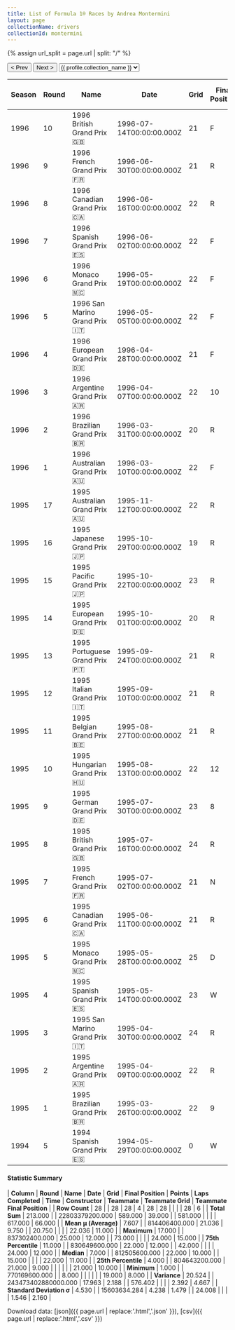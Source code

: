```yaml
---
title: List of Formula 1® Races by Andrea Montermini
layout: page
collectionName: drivers
collectionId: montermini
---
```


{% assign url_split = page.url | split: "/" %}
<div id="collection-navigation">
<button onclick="selector.options[selector.selectedIndex-1].value && (window.location = selector.options[selector.selectedIndex-1].value);">&lt; Prev</button>
<button onclick="selector.options[selector.selectedIndex+1].value && (window.location = selector.options[selector.selectedIndex+1].value);">Next &gt;</button>
<select id="selector" onchange="this.options[this.selectedIndex].value && (window.location = this.options[this.selectedIndex].value);">
  {% for collectionId in site.data[page.collectionName].refs %}
    {% if collectionId == page.collectionId %}
      {% assign selected = "selected" %}
    {% else %}
      {% assign selected = "" %}
    {% endif %}
    {% assign profile = site.data[page.collectionName][collectionId].profile %}
    <option value="/f1/{{ page.collectionName }}/{{ collectionId }}/{{ url_split[4] }}" {{ selected }}>{{ profile.collection_name }}</option>
  {% endfor %}
</select>
</div>

| Season | Round | Name | Date | Grid | Final Position | Points | Laps Completed | Time | Constructor | Teammate | Teammate Grid | Teammate Final Position |
|--|--|--|--|--|--|--|--|--|--|--|--|--|
| 1996 | 10 | 1996 British Grand Prix 🇬🇧 | 1996-07-14T00:00:00.000Z | 21 | F | 0.0 | 0 |   | Forti 🇮🇹 | [Luca Badoer 🇮🇹](/f1/drivers/badoer) | 22 | F |
| 1996 | 9 | 1996 French Grand Prix 🇫🇷 | 1996-06-30T00:00:00.000Z | 21 | R | 0.0 | 2 |   | Forti 🇮🇹 | [Luca Badoer 🇮🇹](/f1/drivers/badoer) | 20 | R |
| 1996 | 8 | 1996 Canadian Grand Prix 🇨🇦 | 1996-06-16T00:00:00.000Z | 22 | R | 0.0 | 22 |   | Forti 🇮🇹 | [Luca Badoer 🇮🇹](/f1/drivers/badoer) | 20 | R |
| 1996 | 7 | 1996 Spanish Grand Prix 🇪🇸 | 1996-06-02T00:00:00.000Z | 22 | F | 0.0 | 0 |   | Forti 🇮🇹 | [Luca Badoer 🇮🇹](/f1/drivers/badoer) | 21 | F |
| 1996 | 6 | 1996 Monaco Grand Prix 🇲🇨 | 1996-05-19T00:00:00.000Z | 22 | F | 0.0 | 0 |   | Forti 🇮🇹 | [Luca Badoer 🇮🇹](/f1/drivers/badoer) | 21 | R |
| 1996 | 5 | 1996 San Marino Grand Prix 🇮🇹 | 1996-05-05T00:00:00.000Z | 22 | F | 0.0 | 0 |   | Forti 🇮🇹 | [Luca Badoer 🇮🇹](/f1/drivers/badoer) | 21 | 10 |
| 1996 | 4 | 1996 European Grand Prix 🇩🇪 | 1996-04-28T00:00:00.000Z | 21 | F | 0.0 | 0 |   | Forti 🇮🇹 | [Luca Badoer 🇮🇹](/f1/drivers/badoer) | 22 | F |
| 1996 | 3 | 1996 Argentine Grand Prix 🇦🇷 | 1996-04-07T00:00:00.000Z | 22 | 10 | 0.0 | 69 |   | Forti 🇮🇹 | [Luca Badoer 🇮🇹](/f1/drivers/badoer) | 21 | R |
| 1996 | 2 | 1996 Brazilian Grand Prix 🇧🇷 | 1996-03-31T00:00:00.000Z | 20 | R | 0.0 | 26 |   | Forti 🇮🇹 | [Luca Badoer 🇮🇹](/f1/drivers/badoer) | 19 | 11 |
| 1996 | 1 | 1996 Australian Grand Prix 🇦🇺 | 1996-03-10T00:00:00.000Z | 22 | F | 0.0 | 0 |   | Forti 🇮🇹 | [Luca Badoer 🇮🇹](/f1/drivers/badoer) | 21 | F |
| 1995 | 17 | 1995 Australian Grand Prix 🇦🇺 | 1995-11-12T00:00:00.000Z | 22 | R | 0.0 | 2 |   | Pacific 🇬🇧 | [Bertrand Gachot 🇧🇪](/f1/drivers/gachot) | 23 | 8 |
| 1995 | 16 | 1995 Japanese Grand Prix 🇯🇵 | 1995-10-29T00:00:00.000Z | 19 | R | 0.0 | 23 |   | Pacific 🇬🇧 | [Bertrand Gachot 🇧🇪](/f1/drivers/gachot) | 22 | R |
| 1995 | 15 | 1995 Pacific Grand Prix 🇯🇵 | 1995-10-22T00:00:00.000Z | 23 | R | 0.0 | 14 |   | Pacific 🇬🇧 | [Bertrand Gachot 🇧🇪](/f1/drivers/gachot) | 24 | R |
| 1995 | 14 | 1995 European Grand Prix 🇩🇪 | 1995-10-01T00:00:00.000Z | 20 | R | 0.0 | 45 |   | Pacific 🇬🇧 | [Jean-Denis Délétraz 🇨🇭](/f1/drivers/deletraz) | 24 | 15 |
| 1995 | 13 | 1995 Portuguese Grand Prix 🇵🇹 | 1995-09-24T00:00:00.000Z | 21 | R | 0.0 | 53 |   | Pacific 🇬🇧 | [Jean-Denis Délétraz 🇨🇭](/f1/drivers/deletraz) | 24 | R |
| 1995 | 12 | 1995 Italian Grand Prix 🇮🇹 | 1995-09-10T00:00:00.000Z | 21 | R | 0.0 | 0 |   | Pacific 🇬🇧 | [Giovanni Lavaggi 🇮🇹](/f1/drivers/lavaggi) | 24 | R |
| 1995 | 11 | 1995 Belgian Grand Prix 🇧🇪 | 1995-08-27T00:00:00.000Z | 21 | R | 0.0 | 18 |   | Pacific 🇬🇧 | [Giovanni Lavaggi 🇮🇹](/f1/drivers/lavaggi) | 23 | R |
| 1995 | 10 | 1995 Hungarian Grand Prix 🇭🇺 | 1995-08-13T00:00:00.000Z | 22 | 12 | 0.0 | 73 |   | Pacific 🇬🇧 | [Giovanni Lavaggi 🇮🇹](/f1/drivers/lavaggi) | 24 | R |
| 1995 | 9 | 1995 German Grand Prix 🇩🇪 | 1995-07-30T00:00:00.000Z | 23 | 8 | 0.0 | 42 |   | Pacific 🇬🇧 | [Giovanni Lavaggi 🇮🇹](/f1/drivers/lavaggi) | 24 | R |
| 1995 | 8 | 1995 British Grand Prix 🇬🇧 | 1995-07-16T00:00:00.000Z | 24 | R | 0.0 | 21 |   | Pacific 🇬🇧 | [Bertrand Gachot 🇧🇪](/f1/drivers/gachot) | 21 | 12 |
| 1995 | 7 | 1995 French Grand Prix 🇫🇷 | 1995-07-02T00:00:00.000Z | 21 | N | 0.0 | 62 |   | Pacific 🇬🇧 | [Bertrand Gachot 🇧🇪](/f1/drivers/gachot) | 22 | R |
| 1995 | 6 | 1995 Canadian Grand Prix 🇨🇦 | 1995-06-11T00:00:00.000Z | 21 | R | 0.0 | 5 |   | Pacific 🇬🇧 | [Bertrand Gachot 🇧🇪](/f1/drivers/gachot) | 20 | R |
| 1995 | 5 | 1995 Monaco Grand Prix 🇲🇨 | 1995-05-28T00:00:00.000Z | 25 | D | 0.0 | 23 |   | Pacific 🇬🇧 | [Bertrand Gachot 🇧🇪](/f1/drivers/gachot) | 21 | R |
| 1995 | 4 | 1995 Spanish Grand Prix 🇪🇸 | 1995-05-14T00:00:00.000Z | 23 | W | 0.0 | 0 |   | Pacific 🇬🇧 | [Bertrand Gachot 🇧🇪](/f1/drivers/gachot) | 24 | R |
| 1995 | 3 | 1995 San Marino Grand Prix 🇮🇹 | 1995-04-30T00:00:00.000Z | 24 | R | 0.0 | 15 |   | Pacific 🇬🇧 | [Bertrand Gachot 🇧🇪](/f1/drivers/gachot) | 22 | R |
| 1995 | 2 | 1995 Argentine Grand Prix 🇦🇷 | 1995-04-09T00:00:00.000Z | 22 | R | 0.0 | 1 |   | Pacific 🇬🇧 | [Bertrand Gachot 🇧🇪](/f1/drivers/gachot) | 23 | R |
| 1995 | 1 | 1995 Brazilian Grand Prix 🇧🇷 | 1995-03-26T00:00:00.000Z | 22 | 9 | 0.0 | 65 |   | Pacific 🇬🇧 | [Bertrand Gachot 🇧🇪](/f1/drivers/gachot) | 20 | R |
| 1994 | 5 | 1994 Spanish Grand Prix 🇪🇸 | 1994-05-29T00:00:00.000Z | 0 | W | 0.0 | 0 |   | Simtek 🇬🇧 | [David Brabham 🇦🇺](/f1/drivers/brabham) | 24 | 10 |

#### Statistic Summary

| **Column** | **Round** | **Name** | **Date** | **Grid** | **Final Position** | **Points** | **Laps Completed** | **Time** | **Constructor** | **Teammate** | **Teammate Grid** | **Teammate Final Position** |
| **Row Count** | 28 |  | 28 | 28 | 4 | 28 | 28 |  |  |  | 28 | 6 |
| **Total Sum** | 213.000 |  | 22803379200.000 | 589.000 | 39.000 |  | 581.000 |  |  |  | 617.000 | 66.000 |
| **Mean μ (Average)** | 7.607 |  | 814406400.000 | 21.036 | 9.750 |  | 20.750 |  |  |  | 22.036 | 11.000 |
| **Maximum** | 17.000 |  | 837302400.000 | 25.000 | 12.000 |  | 73.000 |  |  |  | 24.000 | 15.000 |
| **75th Percentile** | 11.000 |  | 830649600.000 | 22.000 | 12.000 |  | 42.000 |  |  |  | 24.000 | 12.000 |
| **Median** | 7.000 |  | 812505600.000 | 22.000 | 10.000 |  | 15.000 |  |  |  | 22.000 | 11.000 |
| **25th Percentile** | 4.000 |  | 804643200.000 | 21.000 | 9.000 |  |  |  |  |  | 21.000 | 10.000 |
| **Minimum** | 1.000 |  | 770169600.000 |  | 8.000 |  |  |  |  |  | 19.000 | 8.000 |
| **Variance** | 20.524 |  | 243473402880000.000 | 17.963 | 2.188 |  | 576.402 |  |  |  | 2.392 | 4.667 |
| **Standard Deviation σ** | 4.530 |  | 15603634.284 | 4.238 | 1.479 |  | 24.008 |  |  |  | 1.546 | 2.160 |

Download data: [json]({{ page.url | replace:'.html','.json' }}), [csv]({{ page.url | replace:'.html','.csv' }})
